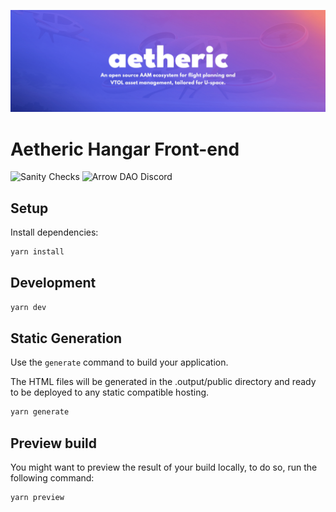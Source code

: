 ![Arrow Banner](https://github.com/Arrow-air/tf-github/raw/main/src/templates/doc-banner-services.png)

# Aetheric Hangar Front-end

![Sanity Checks](https://github.com/aetheric-oss/web-aetheric-hangar/actions/workflows/sanity_checks.yml/badge.svg?branch=main)
![Arrow DAO Discord](https://img.shields.io/discord/853833144037277726?style=plastic)

## Setup

Install dependencies:

```bash
yarn install
```

## Development

```bash
yarn dev
```

## Static Generation

Use the `generate` command to build your application.

The HTML files will be generated in the .output/public directory and ready to be deployed to any static compatible hosting.

```bash
yarn generate
```

## Preview build

You might want to preview the result of your build locally, to do so, run the following command:

```bash
yarn preview
```
